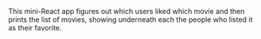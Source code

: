 This mini-React app figures out which users liked which movie and then prints the list
of movies, showing underneath each the people who listed it as their favorite.